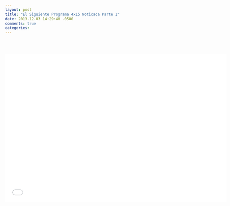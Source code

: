 ```yaml
---
layout: post
title: "El Siguiente Programa 4x15 Noticaca Parte 1"
date: 2013-12-03 14:29:40 -0500
comments: true
categories: 
---
```

<div align="center">

<br></br>
<iframe width="720" height="480" src="//www.youtube.com/embed/b31BrfZ7ZzM" frameborder="0" allowfullscreen></iframe>
</div>
